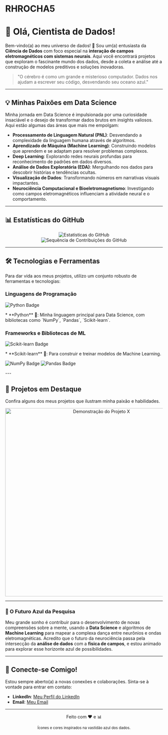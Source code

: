# RHROCHA5

# 🚀 Olá, Cientista de Dados!

Bem-vindo(a) ao meu universo de dados! 🌌 Sou um(a) entusiasta da **Ciência de Dados** com foco especial na **interação de campos eletromagnéticos com sistemas neurais**. Aqui você encontrará projetos que exploram o fascinante mundo dos dados, desde a coleta e análise até a construção de modelos preditivos e soluções inovadoras.

> "O cérebro é como um grande e misterioso computador. Dados nos ajudam a escrever seu código, desvendando seu oceano azul."

---

## 💡 Minhas Paixões em Data Science

Minha jornada em Data Science é impulsionada por uma curiosidade insaciável e o desejo de transformar dados brutos em insights valiosos. Aqui estão algumas das áreas que mais me empolgam:

* **Processamento de Linguagem Natural (PNL)**: Desvendando a complexidade da linguagem humana através de algoritmos.
* **Aprendizado de Máquina (Machine Learning)**: Construindo modelos que aprendem e se adaptam para resolver problemas complexos.
* **Deep Learning**: Explorando redes neurais profundas para reconhecimento de padrões em dados diversos.
* **Análise de Dados Exploratória (EDA)**: Mergulhando nos dados para descobrir histórias e tendências ocultas.
* **Visualização de Dados**: Transformando números em narrativas visuais impactantes.
* **Neurociência Computacional e Bioeletromagnetismo**: Investigando como campos eletromagnéticos influenciam a atividade neural e o comportamento.

---

## 📊 Estatísticas do GitHub

<p align="center">
  <img src="https://github-readme-stats.vercel.app/api?username=RHROCHA5&show_icons=true&theme=dark&include_all_commits=true&count_private=true" alt="Estatísticas do GitHub"/>
  <br>
  <img src="https://github-readme-streak-stats.herokuapp.com/?user=RHROCHA5&theme=dark" alt="Sequência de Contribuições do GitHub"/>
</p>

---

## 🛠️ Tecnologias e Ferramentas

Para dar vida aos meus projetos, utilizo um conjunto robusto de ferramentas e tecnologias:

### Linguagens de Programação

<p align="left">
  <img src="https://img.shields.io/badge/Python-3776AB?style=for-the-badge&logo=python&logoColor=white" alt="Python Badge"/>
</p>
* **Python** 🐍: Minha linguagem principal para Data Science, com bibliotecas como `NumPy`, `Pandas`, `Scikit-learn`.

### Frameworks e Bibliotecas de ML

<p align="left">
  <img src="https://img.shields.io/badge/scikit--learn-F7931E?style=for-the-badge&logo=scikit-learn&logoColor=white" alt="Scikit-learn Badge"/>
</p>
* **Scikit-learn** 🧠: Para construir e treinar modelos de Machine Learning.

<p align="left">
  <img src="https://img.shields.io/badge/NumPy-013243?style=for-the-badge&logo=numpy&logoColor=white" alt="NumPy Badge"/>
  <img src="https://img.shields.io/badge/Pandas-150458?style=for-the-badge&logo=pandas&logoColor=white" alt="Pandas Badge"/>
</p>
---


## 🔬 Projetos em Destaque

Confira alguns dos meus projetos que ilustram minha paixão e habilidades.
<p align="center">
  <img src="https://i.imgur.com/your-project-demo-gif.gif" alt="Demonstração do Projeto X" width="600"/> 
</p>

---

### 🔭 O Futuro Azul da Pesquisa

Meu grande sonho é contribuir para o desenvolvimento de novas compreensões sobre a mente, usando a **Data Science** e algoritmos de **Machine Learning** para mapear a complexa dança entre neurônios e ondas eletromagnéticas. Acredito que o futuro da neurociência passa pela intersecção da **análise de dados** com a **física de campos**, e estou animado para explorar esse horizonte azul de possibilidades.

---

## 🤝 Conecte-se Comigo!

Estou sempre aberto(a) a novas conexões e colaborações. Sinta-se à vontade para entrar em contato:

* **LinkedIn**: [Meu Perfil do LinkedIn](https://www.linkedin.com/in/rhuan-rocha-a24573223/)
* **Email**: [Meu Email](mailto:rhuanrc45@gmail.com)

---

<p align="center">
  Feito com ❤️ e 📊
</p>
<p align="center">
  <sub>Ícones e cores inspirados na vastidão azul dos dados.</sub>
</p>
